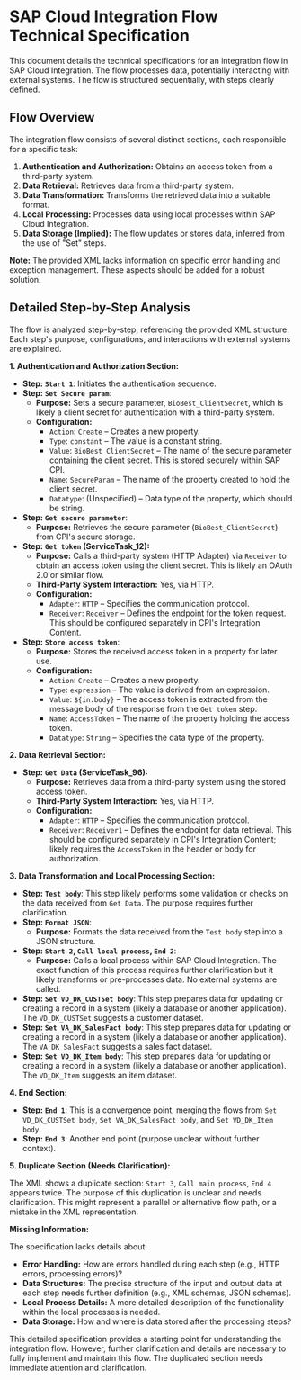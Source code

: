 # SAP Cloud Integration Flow Technical Specification

This document details the technical specifications for an integration flow in SAP Cloud Integration. The flow processes data, potentially interacting with external systems.  The flow is structured sequentially, with steps clearly defined.

## Flow Overview

The integration flow consists of several distinct sections, each responsible for a specific task:

1. **Authentication and Authorization:**  Obtains an access token from a third-party system.
2. **Data Retrieval:** Retrieves data from a third-party system.
3. **Data Transformation:** Transforms the retrieved data into a suitable format.
4. **Local Processing:** Processes data using local processes within SAP Cloud Integration.
5. **Data Storage (Implied):**  The flow updates or stores data, inferred from the use of "Set" steps.

**Note:**  The provided XML lacks information on specific error handling and exception management.  These aspects should be added for a robust solution.

## Detailed Step-by-Step Analysis

The flow is analyzed step-by-step, referencing the provided XML structure.  Each step's purpose, configurations, and interactions with external systems are explained.


**1. Authentication and Authorization Section:**

* **Step: `Start 1`**:  Initiates the authentication sequence.
* **Step: `Set Secure param`**:
    * **Purpose:** Sets a secure parameter, `BioBest_ClientSecret`, which is likely a client secret for authentication with a third-party system.
    * **Configuration:**
        * `Action`: `Create` – Creates a new property.
        * `Type`: `constant` –  The value is a constant string.
        * `Value`: `BioBest_ClientSecret` – The name of the secure parameter containing the client secret. This is stored securely within SAP CPI.
        * `Name`: `SecureParam` – The name of the property created to hold the client secret.
        * `Datatype`: (Unspecified) – Data type of the property, which should be string.
* **Step: `Get secure parameter`**:
    * **Purpose:** Retrieves the secure parameter (`BioBest_ClientSecret`) from CPI's secure storage.
* **Step: `Get token` (ServiceTask_12):**
    * **Purpose:** Calls a third-party system (HTTP Adapter) via `Receiver` to obtain an access token using the client secret. This is likely an OAuth 2.0 or similar flow.
    * **Third-Party System Interaction:**  Yes, via HTTP.
    * **Configuration:**
        * `Adapter`: `HTTP` – Specifies the communication protocol.
        * `Receiver`: `Receiver` –  Defines the endpoint for the token request.  This should be configured separately in CPI's Integration Content.
* **Step: `Store access token`**:
    * **Purpose:** Stores the received access token in a property for later use.
    * **Configuration:**
        * `Action`: `Create` – Creates a new property.
        * `Type`: `expression` – The value is derived from an expression.
        * `Value`: `${in.body}` –  The access token is extracted from the message body of the response from the `Get token` step.
        * `Name`: `AccessToken` – The name of the property holding the access token.
        * `Datatype`: `String` – Specifies the data type of the property.


**2. Data Retrieval Section:**

* **Step: `Get Data` (ServiceTask_96):**
    * **Purpose:** Retrieves data from a third-party system using the stored access token.
    * **Third-Party System Interaction:** Yes, via HTTP.
    * **Configuration:**
        * `Adapter`: `HTTP` – Specifies the communication protocol.
        * `Receiver`: `Receiver1` – Defines the endpoint for data retrieval. This should be configured separately in CPI's Integration Content; likely requires the `AccessToken` in the header or body for authorization.

**3. Data Transformation and Local Processing Section:**

* **Step: `Test body`**:  This step likely performs some validation or checks on the data received from `Get Data`.  The purpose requires further clarification.
* **Step: `Format JSON`**:
    * **Purpose:**  Formats the data received from the `Test body` step into a JSON structure.
* **Step: `Start 2`, `Call local process`, `End 2`**:
    * **Purpose:**  Calls a local process within SAP Cloud Integration.  The exact function of this process requires further clarification but it likely transforms or pre-processes data. No external systems are called.
* **Step: `Set VD_DK_CUSTSet body`**: This step prepares data for updating or creating a record in a system (likely a database or another application). The `VD_DK_CUSTSet` suggests a customer dataset.
* **Step: `Set VA_DK_SalesFact body`**:  This step prepares data for updating or creating a record in a system (likely a database or another application). The `VA_DK_SalesFact` suggests a sales fact dataset.
* **Step: `Set VD_DK_Item body`**:  This step prepares data for updating or creating a record in a system (likely a database or another application). The `VD_DK_Item` suggests an item dataset.

**4.  End Section:**

* **Step: `End 1`**:  This is a convergence point, merging the flows from `Set VD_DK_CUSTSet body`, `Set VA_DK_SalesFact body`, and `Set VD_DK_Item body`.
* **Step: `End 3`**: Another end point (purpose unclear without further context).

**5. Duplicate Section (Needs Clarification):**

The XML shows a duplicate section: `Start 3`, `Call main process`, `End 4` appears twice.  The purpose of this duplication is unclear and needs clarification.  This might represent a parallel or alternative flow path, or a mistake in the XML representation.

**Missing Information:**

The specification lacks details about:

* **Error Handling:** How are errors handled during each step (e.g., HTTP errors, processing errors)?
* **Data Structures:** The precise structure of the input and output data at each step needs further definition (e.g., XML schemas, JSON schemas).
* **Local Process Details:** A more detailed description of the functionality within the local processes is needed.
* **Data Storage:** How and where is data stored after the processing steps?


This detailed specification provides a starting point for understanding the integration flow.  However, further clarification and details are necessary to fully implement and maintain this flow.  The duplicated section needs immediate attention and clarification.
